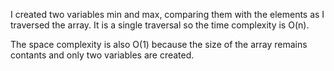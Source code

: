 I created two variables min and max, comparing them with the elements as I traversed
the array.  It is a single traversal so the time complexity is O(n).

The space complexity is also O(1) because the size of the array remains contants and only two variables are created.  